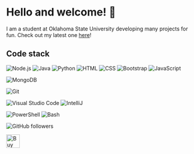 # Hello and welcome! 👋
I am a student at Oklahoma State University developing many projects for fun. Check out my latest one [here](https://github.com/GagePielsticker/Express-API-Boilerplate)!

## Code stack
![Node.js](https://img.shields.io/badge/-Node.js-333333?style=flat&logo=node.js)
![Java](https://img.shields.io/badge/-java-333333?style=flat&logo=java)
![Python](https://img.shields.io/badge/-Python-333333?style=flat&logo=python)
![HTML](https://img.shields.io/badge/-HTML-333333?style=flat&logo=HTML5)
![CSS](https://img.shields.io/badge/-CSS-333333?style=flat&logo=CSS3&logoColor=1572B6)
![Bootstrap](https://img.shields.io/badge/-Bootstrap-333333?style=flat&logo=bootstrap&logoColor=563D7C)
![JavaScript](https://img.shields.io/badge/-JavaScript-333333?style=flat&logo=javascript)

![MongoDB](https://img.shields.io/badge/-MongoDB-333333?style=flat&logo=mongodb)

![Git](https://img.shields.io/badge/-Git-333333?style=flat&logo=git)

![Visual Studio Code](https://img.shields.io/badge/-Visual%20Studio%20Code-333333?style=flat&logo=visual-studio-code&logoColor=007ACC)
![IntelliJ](https://img.shields.io/badge/-Intellij-333333?style=flat&logo=intellij&logoColor=007ACC)

![PowerShell](https://img.shields.io/badge/-PowerShell-333333?style=flat&logo=powershell&logoColor=007ACC)
![Bash](https://img.shields.io/badge/-Bash-333333?style=flat)

![GitHub followers](https://img.shields.io/github/followers/gagepielsticker?style=social)



<a href='https://ko-fi.com/G2G423UJN' target='_blank'><img height='36' style='border:0px;height:36px;' src='https://cdn.ko-fi.com/cdn/kofi2.png?v=2' border='0' alt='Buy Me a Coffee at ko-fi.com' /></a>
